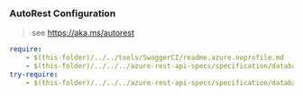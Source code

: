 ### AutoRest Configuration
> see https://aka.ms/autorest

``` yaml
require:
    - $(this-folder)/../../tools/SwaggerCI/readme.azure.noprofile.md
    - $(this-folder)/../../../azure-rest-api-specs/specification/databasewatcher/resource-manager/readme.md
try-require:
    - $(this-folder)/../../../azure-rest-api-specs/specification/databasewatcher/resource-manager/readme.powershell.md
```
